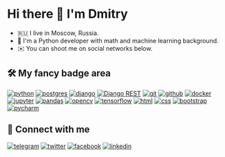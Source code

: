 # Hi there 👋 I'm Dmitry 

- 🇷🇺 I live in Moscow, Russia.
- 🐍 I'm a Python developer with math and machine learning background.
- ✉️ You can shoot me on social networks below.

## 🛠 My fancy badge area

[![python](https://img.shields.io/badge/python%20-%23255074.svg?&style=for-the-badge&logo=python&logoColor=white)](https://www.python.org) [![postgres](https://img.shields.io/badge/postgres-%23316192.svg?&style=for-the-badge&logo=postgresql&logoColor=white)](https://www.postgresql.org) [![django](https://img.shields.io/badge/django%20-%23092E20.svg?&style=for-the-badge&logo=django&logoColor=white)](https://www.djangoproject.com) [![Django REST](https://img.shields.io/badge/DJANGO-REST-ff1709?style=for-the-badge&logo=django&logoColor=white&color=ff1709&labelColor=gray)](https://www.django-rest-framework.org/) [![git](https://img.shields.io/badge/git%20-%23F05033.svg?&style=for-the-badge&logo=git&logoColor=white)](https://git-scm.com) [![github](https://img.shields.io/badge/github%20-%23000408.svg?&style=for-the-badge&logo=github&logoColor=white)](https://github.com/lulzseq) [![docker](https://img.shields.io/badge/docker-%232496ED.svg?&style=for-the-badge&logo=docker&logoColor=white)](https://www.docker.com) [![jupyter](https://img.shields.io/badge/Jupyter%20-%23F37626.svg?&style=for-the-badge&logo=Jupyter&logoColor=white)](https://jupyter.org) [![pandas](https://img.shields.io/badge/pandas%20-%23150458.svg?&style=for-the-badge&logo=pandas&logoColor=white)](https://pandas.pydata.org) [![opencv](https://img.shields.io/badge/Opencv-redgreen?&style=for-the-badge&logo=opencv&logoColor=white)](https://opencv.org) [![tensorflow](https://img.shields.io/badge/tensorflow%20-%23FF9002?&style=for-the-badge&logo=tensorflow&logoColor=white)](https://www.tensorflow.org) [![html](https://img.shields.io/badge/html%20-%23E34F26.svg?&style=for-the-badge&logo=html5&logoColor=white)](https://www.w3schools.com/html) [![css](https://img.shields.io/badge/CSS%20-%23264DE4.svg?&style=for-the-badge&logo=CSS3&logoColor=white)](https://www.w3schools.com/css) [![bootstrap](https://img.shields.io/badge/bootstrap%20-%238814FC.svg?&style=for-the-badge&logo=bootstrap&logoColor=white)](https://getbootstrap.com) [![pycharm](https://img.shields.io/badge/pycharm-%237CE46F.svg?&style=for-the-badge&logo=pycharm&logoColor=black)](https://www.jetbrains.com/pycharm)

## 🤝 Connect with me

[![telegram](https://img.shields.io/badge/telegram%20-%2326A4E3.svg?&style=for-the-badge&logo=telegram&logoColor=white)](https://t.me/lulzseq) [![twitter](https://img.shields.io/badge/twitter%20-%231B9BF0.svg?&style=for-the-badge&logo=twitter&logoColor=white)](https://twitter.com/lulzseq) [![facebook](https://img.shields.io/badge/facebook%20-%230B83ED.svg?&style=for-the-badge&logo=facebook&logoColor=white)](https://www.facebook.com/dmitrykuznetsovx) [![linkedin](https://img.shields.io/badge/linkedin%20-%230077B5.svg?&style=for-the-badge&logo=linkedin&logoColor=white)](https://www.linkedin.com/in/dmitrykuznetsov/)

[//]: # (## ![]&#40;https://assets.leetcode.com/static_assets/public/icons/favicon-32x32.png&#41; LeetCode fun)

[//]: # ([![KnlnKS's LeetCode stats]&#40;https://leetcode-stats-six.vercel.app/api?username=lulzseq&theme=dark&#41;]&#40;https://github.com/KnlnKS/leetcode-stats&#41;)

[//]: # ([![GitHub Streak]&#40;https://github-readme-streak-stats.herokuapp.com?user=lulzseq&theme=dark&hide_border=true&date_format=M%20j%5B%2C%20Y%5D&#41;]&#40;https://git.io/streak-stats&#41;)
